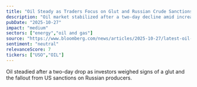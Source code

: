 ```yaml
---
title: "Oil Steady as Traders Focus on Glut and Russian Crude Sanctions"
description: "Oil market stabilized after a two-day decline amid increasing awareness of oversupply and consequences of US sanctions against Russian oil producers."
pubDate: "2025-10-27"
impact: "medium"
sectors: ["energy","oil and gas"]
source: "https://www.bloomberg.com/news/articles/2025-10-27/latest-oil-market-news-and-analysis-for-oct-28"
sentiment: "neutral"
relevanceScore: 7
tickers: ["USO","OIL"]
---
```


Oil steadied after a two-day drop as investors weighed signs of a glut and the fallout from US sanctions on Russian producers.
